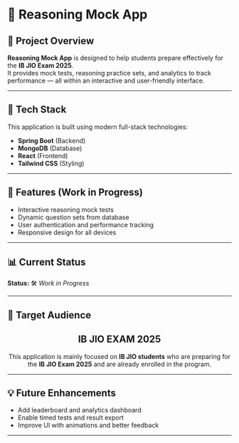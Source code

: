 # 🧠 Reasoning Mock App

## 📘 Project Overview
**Reasoning Mock App** is designed to help students prepare effectively for the **IB JIO Exam 2025**.  
It provides mock tests, reasoning practice sets, and analytics to track performance — all within an interactive and user-friendly interface.

---

## 🚀 Tech Stack
This application is built using modern full-stack technologies:

- **Spring Boot** (Backend)
- **MongoDB** (Database)
- **React** (Frontend)
- **Tailwind CSS** (Styling)

---
## 🧩 Features (Work in Progress)
- Interactive reasoning mock tests  
- Dynamic question sets from database  
- User authentication and performance tracking  
- Responsive design for all devices  

---

## 📊 Current Status
**Status:** 🛠️ *Work in Progress*

---

## 🎯 Target Audience
<h2 align="center">IB JIO EXAM 2025</h2>

<p align="center">
This application is mainly focused on <strong>IB JIO students</strong> who are preparing for the <strong>IB JIO Exam 2025</strong> and are already enrolled in the program.
</p>

---


## 💡 Future Enhancements
- Add leaderboard and analytics dashboard  
- Enable timed tests and result export  
- Improve UI with animations and better feedback  

---
